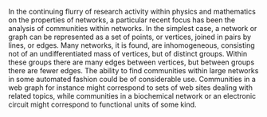 In the continuing flurry of research activity within physics and mathematics on the properties of networks,
a particular recent focus has been the analysis of communities within networks. In the simplest case, a
network or graph can be represented as a set of points,
or vertices, joined in pairs by lines, or edges. Many networks, it is found, are inhomogeneous, consisting not
of an undifferentiated mass of vertices, but of distinct
groups. Within these groups there are many edges between vertices, but between groups there are fewer edges.
The ability to find communities within large networks
in some automated fashion could be of considerable use.
Communities in a web graph for instance might correspond to sets of web sites dealing with related topics, while communities in a biochemical network or an electronic circuit might correspond to functional units of some kind.